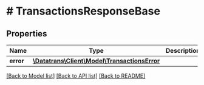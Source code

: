 # # TransactionsResponseBase

## Properties

Name | Type | Description | Notes
------------ | ------------- | ------------- | -------------
**error** | [**\Datatrans\Client\Model\TransactionsError**](TransactionsError.md) |  | [optional]

[[Back to Model list]](../../README.md#models) [[Back to API list]](../../README.md#endpoints) [[Back to README]](../../README.md)
